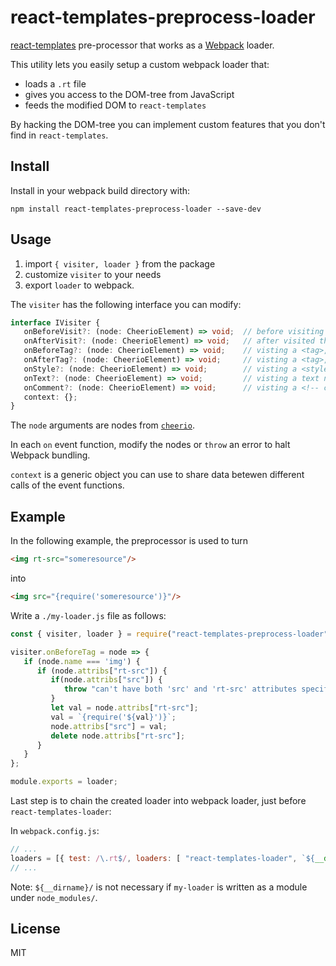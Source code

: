# react-templates-preprocess-loader

[react-templates](https://github.com/wix/react-templates) pre-processor 
that works as a [Webpack](https://webpack.github.io/) loader.

This utility lets you easily setup a custom webpack loader that:

- loads a `.rt` file
- gives you access to the DOM-tree from JavaScript
- feeds the modified DOM to `react-templates`

By hacking the DOM-tree you can implement custom features 
that you don't find in `react-templates`.

## Install

Install in your webpack build directory with: 
```
npm install react-templates-preprocess-loader --save-dev
```

## Usage

1. import `{ visiter, loader }` from the package
2. customize `visiter` to your needs
3. export `loader` to webpack.

The `visiter` has the following interface you can modify:

```ts
interface IVisiter {
   onBeforeVisit?: (node: CheerioElement) => void;  // before visiting the whole file
   onAfterVisit?: (node: CheerioElement) => void;   // after visited the whole file
   onBeforeTag?: (node: CheerioElement) => void;    // visting a <tag>, before visiting its children
   onAfterTag?: (node: CheerioElement) => void;     // visting a <tag>, after visiting its children
   onStyle?: (node: CheerioElement) => void;        // visting a <style> node
   onText?: (node: CheerioElement) => void;         // visting a text node, node.data holds the text string
   onComment?: (node: CheerioElement) => void;      // visting a <!-- comment --> node
   context: {};
}
```
The `node` arguments are nodes from [`cheerio`](https://github.com/cheeriojs/cheerio).

In each `on` event function, modify the nodes or `throw` an error to halt Webpack bundling.

`context` is a generic object you can use to share data betewen different calls of the event functions.

## Example

In the following example, the preprocessor is used to turn 
```html
<img rt-src="someresource"/>
```
into
```html
<img src="{require('someresource')}"/>
```

Write a `./my-loader.js` file as follows:
```js
const { visiter, loader } = require("react-templates-preprocess-loader");

visiter.onBeforeTag = node => {   
   if (node.name === 'img') {
      if (node.attribs["rt-src"]) {
         if(node.attribs["src"]) {            
            throw "can't have both 'src' and 'rt-src' attributes specified on <img>";
         }
         let val = node.attribs["rt-src"];
         val = `{require('${val}')}`;
         node.attribs["src"] = val;
         delete node.attribs["rt-src"];   
      }
   }   
};

module.exports = loader;
```

Last step is to chain the created loader into webpack loader, just before `react-templates-loader`:

In `webpack.config.js`:
```js
// ...
loaders = [{ test: /\.rt$/, loaders: [ "react-templates-loader", `${__dirname}/my-loader`] }];
// ...
```

Note: `${__dirname}/` is not necessary if `my-loader` is written as a module under `node_modules/`.

## License

MIT

